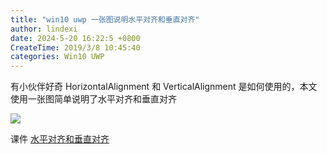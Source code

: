 ```yaml
---
title: "win10 uwp 一张图说明水平对齐和垂直对齐"
author: lindexi
date: 2024-5-20 16:22:5 +0800
CreateTime: 2019/3/8 10:45:40
categories: Win10 UWP
---
```


有小伙伴好奇 HorizontalAlignment 和 VerticalAlignment 是如何使用的，本文使用一张图简单说明了水平对齐和垂直对齐

<!--more-->


<!-- CreateTime:2019/3/8 10:45:40 -->

<!-- csdn -->

![](http://image.acmx.xyz/lindexi%2F201938104445786)

课件 [水平对齐和垂直对齐](https://r302.cc/AnGyJn?platform=enpc&channel=copylink)

